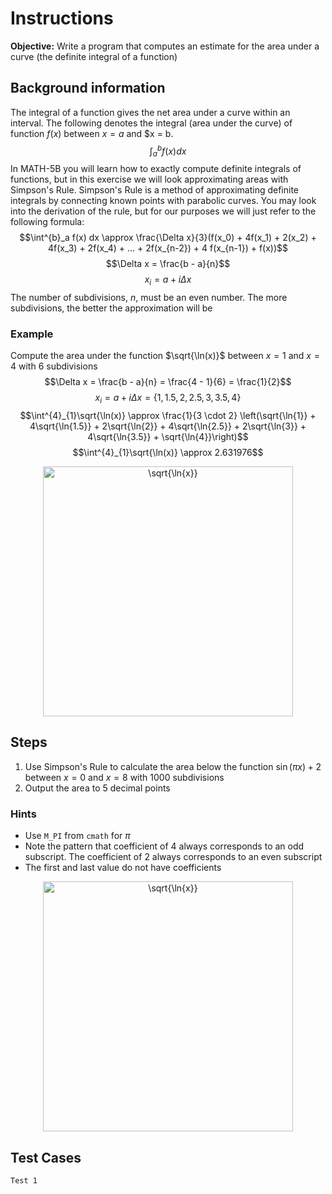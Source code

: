 # Instructions
**Objective:** Write a program that computes an estimate for the area under a curve (the definite integral of a function)

## Background information 
The integral of a function gives the net area under a curve within an interval. The following denotes the integral (area under the curve) of function $f(x)$ between $x = a$ and $x = b.
$$\int^{b}_a f(x) dx$$
In MATH-5B you will learn how to exactly compute definite integrals of functions, but in this exercise we will look approximating areas with Simpson's Rule. Simpson's Rule is a method of approximating definite integrals by connecting known points with parabolic curves. You may look into the derivation of the rule, but for our purposes we will just refer to the following formula:
$$\int^{b}_a f(x) dx \approx \frac{\Delta x}{3}(f(x_0) + 4f(x_1) + 2(x_2) + 4f(x_3) + 2f(x_4) + ... + 2f(x_{n-2}) + 4 f(x_{n-1}) + f(x))$$
$$\Delta x = \frac{b - a}{n}$$
$$x_i = a + i\Delta x$$
The number of subdivisions, $n$, must be an even number. The more subdivisions, the better the approximation will be
### Example
Compute the area under the function $\sqrt{\ln(x)}$ between $x = 1$ and $x = 4$ with 6 subdivisions
$$\Delta x = \frac{b - a}{n} = \frac{4 - 1}{6} = \frac{1}{2}$$
$$x_i = a + i\Delta x = \{1, 1.5, 2, 2.5, 3, 3.5, 4\}$$
$$\int^{4}_{1}\sqrt{\ln(x)} \approx \frac{1}{3 \cdot 2} \left(\sqrt{\ln{1}} + 4\sqrt{\ln{1.5}} + 2\sqrt{\ln{2}} + 4\sqrt{\ln{2.5}} + 2\sqrt{\ln{3}} + 4\sqrt{\ln{3.5}} + \sqrt{\ln{4}}\right)$$
$$\int^{4}_{1}\sqrt{\ln(x)} \approx  2.631976$$

<div align="center"><img src="https://i.imgur.com/hEx6XpE.png" alt="\sqrt{\ln{x}}" width="400"></div>


## Steps
1. Use Simpson's Rule to calculate the area below the function $\sin(\pi x) + 2$ between $x = 0$ and $x = 8$ with 1000 subdivisions 
2. Output the area to 5 decimal points
### Hints
- Use `M_PI` from `cmath` for $\pi$
- Note the pattern that coefficient of 4 always corresponds to an odd subscript. The coefficient of 2 always corresponds to an even subscript
- The first and last value do not have coefficients
<div align="center"><img src="https://i.imgur.com/zwQp0fN.png" alt="\sqrt{\ln{x}}" width="400"></div>


## Test Cases
```
Test 1

```